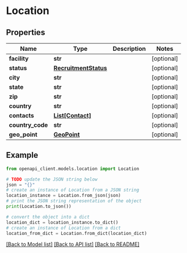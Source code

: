 # Location


## Properties

Name | Type | Description | Notes
------------ | ------------- | ------------- | -------------
**facility** | **str** |  | [optional] 
**status** | [**RecruitmentStatus**](RecruitmentStatus.md) |  | [optional] 
**city** | **str** |  | [optional] 
**state** | **str** |  | [optional] 
**zip** | **str** |  | [optional] 
**country** | **str** |  | [optional] 
**contacts** | [**List[Contact]**](Contact.md) |  | [optional] 
**country_code** | **str** |  | [optional] 
**geo_point** | [**GeoPoint**](GeoPoint.md) |  | [optional] 

## Example

```python
from openapi_client.models.location import Location

# TODO update the JSON string below
json = "{}"
# create an instance of Location from a JSON string
location_instance = Location.from_json(json)
# print the JSON string representation of the object
print(Location.to_json())

# convert the object into a dict
location_dict = location_instance.to_dict()
# create an instance of Location from a dict
location_from_dict = Location.from_dict(location_dict)
```
[[Back to Model list]](../README.md#documentation-for-models) [[Back to API list]](../README.md#documentation-for-api-endpoints) [[Back to README]](../README.md)


